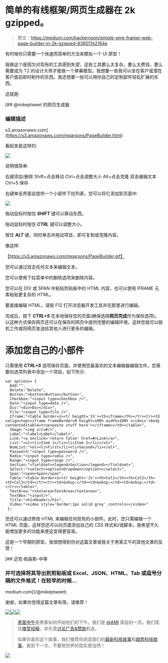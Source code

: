 # 简单的有线框架/网页生成器在 2k gzipped。

> 原文：<https://medium.com/hackernoon/simple-wire-framer-web-page-builder-in-2k-gzipped-836017e2164e>

有时候你只需要一个快速而简单的方法来模拟一个 UI 原型！

我做这个是因为对现有的工具感到失望，这些工具要么太复杂，要么太费钱，要么需要成为 T2 的设计大师才能做一个屏幕模型。我想要一些我可以坐在客户或潜在客户面前即时制作的东西。我还想要一些可以用你自己的定制部件轻松扩展的东西。

这就是:

 [## @mikeptweet 的网页生成器

### 编辑描述

s3.amazonaws.com](https://s3.amazonaws.com/mparsons/PageBuilder.html) 

看起来是这样的:

![](img/5ba17502e6e32fec39a185d1126f7e64.png)

说明很简单:

右键添加/删除
Shift+点击移动
Ctrl+点击调整大小
Alt+点击克隆
双击编辑文本
Ctrl+S 保存

右键单击界面会提供一个小部件下拉列表，您可以将它添加到页面中:

![](img/435df9c9081810c3f159a5ff45213110.png)

拖动鼠标时按住 ***SHIFT*** 键可以移动东西。

拖动鼠标时按住 ***CTRL*** 键可以调整大小。

按住 ***ALT*** 键，同时单击并拖动项目，即可复制或克隆内容。

像这样:

【https://s3.amazonaws.com/mparsons/PageBuilder.gif】

您可以通过双击任何文本来编辑文本。

您可以使用下拉菜单中的删除选项来删除内容。

您可以在 DIV 或 SPAN 中粘贴剪贴板中的 HTML 内容，也可以使用 IFRAME 元素粘贴更复杂的 HTML。

要直接编辑 HTML，请按 F12 打开浏览器开发工具并在那里进行编辑。

完成后，按下 ***CTRL+S*** 在本地保存您的页面(确保选择**网页完成**作为保存选项)。以这种方式保存网页还可以在保存的网页中提供完整的编辑环境，这样您就可以脱机工作或将网页发送给其他人进行更多的编辑。

# 添加您自己的小部件

只需使用 ***CTRL+S*** 选项保存页面，并使用您最喜欢的文本编辑器编辑文件。您需要向选项列表中添加一个项目，如下所示:

```
var options= {
  Add:"",
  Delete:"Delete",
  Button:"<button>Button</button>",
  Checkbox:"<input type=checkbox />",
  Date:"<input type=date />",
  Div:"<div>Div</div>",
  File:"<input type=file />",
  Iframe:"<table border=1><tr height='1%'><th>iframe</th></tr><tr><td valign=top><iframe frameBorder=0 height=100% width=100% srcdoc='<body contenteditable=true>paste stuff here'></iframe></td></table>",
  Image:"<img src=#/>",
  Label:"<label>Label</label>",
  Link:"<a onclick='return false' href=#>Link</a>",
  List:"<ul><li>Item 1</li><li>Item 2</li></ul>",
  NumList:"<ol><li>First</li><li>Second</li></ol>",
  Password:"<input type=password />",
  Radio:"<input type=radio />",
  Range:"<input type=range />",
  Section:"<fieldset><legend>Section</legend></fieldset>",
  Select:"<select><option>Dropdown</option></select>",
  Span:"<span>Span</span",
  Table:"<table border=1><tr height='1%'><th>Col1</th><th>Col2</th><th>Col3</td></tr><tr><td>&nbsp;</td><td>&nbsp;</td><td>&nbsp;</td></tr></table>",
  TextArea:"<textarea>TextArea</textarea>",
  TextBox:"<input/>",
  Title:"<h1>Header</h1>",
  Video:"<video style='border:1px solid grey' controls></video>"
 };
```

您还可以通过修改 HTML 来编辑任何现有的小部件。此时，您只需编辑一个 HTML 页面，这样您还可以向页面添加自己的 CSS 样式和/或脚本。我希望不久能增加更多的功能来使这变得更容易。

这是一个早期的原型，我很想得到你对这篇文章或我关于黑客正午的其他文章的反馈！

[](/@mikeptweet) [## 迈克·帕森斯-中等

### 并可选择将其导出到剪贴板或 Excel、JSON、HTML、Tab 或逗号分隔的文件格式！在较早的时候…

medium.com](/@mikeptweet) 

谢谢，如果你觉得这篇文章有用，请推荐！

[![](img/50ef4044ecd4e250b5d50f368b775d38.png)](http://bit.ly/HackernoonFB)[![](img/979d9a46439d5aebbdcdca574e21dc81.png)](https://goo.gl/k7XYbx)[![](img/2930ba6bd2c12218fdbbf7e02c8746ff.png)](https://goo.gl/4ofytp)

> [黑客中午](http://bit.ly/Hackernoon)是黑客如何开始他们的下午。我们是 [@AMI](http://bit.ly/atAMIatAMI) 家庭的一员。我们现在[接受投稿](http://bit.ly/hackernoonsubmission)，并乐意[讨论广告&赞助](mailto:partners@amipublications.com)机会。
> 
> 如果你喜欢这个故事，我们推荐你阅读我们的[最新科技故事](http://bit.ly/hackernoonlatestt)和[趋势科技故事](https://hackernoon.com/trending)。直到下一次，不要把世界的现实想当然！

![](img/be0ca55ba73a573dce11effb2ee80d56.png)